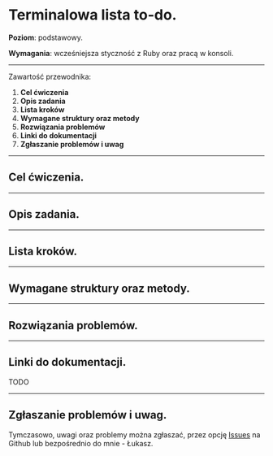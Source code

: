 # Terminalowa lista to-do.

**Poziom**: podstawowy.

**Wymagania**: wcześniejsza styczność z Ruby oraz pracą w konsoli.

---

Zawartość przewodnika:

1. **Cel ćwiczenia**
2. **Opis zadania**
3. **Lista kroków**
4. **Wymagane struktury oraz metody**
5. **Rozwiązania problemów**
6. **Linki do dokumentacji**
7. **Zgłaszanie problemów i uwag**

---

## Cel ćwiczenia.


---

## Opis zadania.


---

## Lista kroków.


---

## Wymagane struktury oraz metody.


---

## Rozwiązania problemów.


---

## Linki do dokumentacji.

TODO

---

## Zgłaszanie problemów i uwag.

Tymczasowo, uwagi oraz problemy można zgłaszać, przez opcję [Issues](https://github.com/mokrzu/code-basics-pl/issues) na Github
lub bezpośrednio do mnie - Łukasz.
